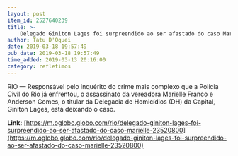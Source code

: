 ```yaml
---
layout: post
item_id: 2527640239
title: >-
    Delegado Giniton Lages foi surpreendido ao ser afastado do caso Marielle
author: Tatu D'Oquei
date: 2019-03-18 19:57:49
pub_date: 2019-03-18 19:57:49
time_added: 2019-03-13 20:16:00
category: refletimos
---
```


RIO — Responsável pelo inquérito do crime mais complexo que a Polícia Civil do Rio já enfrentou, o assassinato da vereadora Marielle Franco e Anderson Gomes, o titular da Delegacia de Homicídios (DH) da Capital, Giniton Lages, está deixando o caso.

**Link:** [https://m.oglobo.globo.com/rio/delegado-giniton-lages-foi-surpreendido-ao-ser-afastado-do-caso-marielle-23520800](https://m.oglobo.globo.com/rio/delegado-giniton-lages-foi-surpreendido-ao-ser-afastado-do-caso-marielle-23520800)

